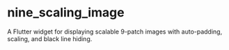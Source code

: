 # nine_scaling_image
A Flutter widget for displaying scalable 9-patch images with auto-padding, scaling, and black line hiding.
